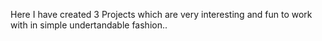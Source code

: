 Here I have created 3 Projects which are very interesting and fun to work with in simple undertandable fashion..
